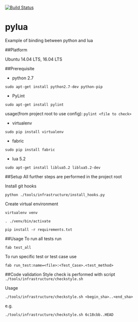 [![Build Status](https://travis-ci.org/malirod/pylua.svg?branch=master)](https://travis-ci.org/malirod/pylua)

# pylua
Example of binding between python and lua

##Platform

Ubuntu 14.04 LTS, 16.04 LTS

##Prerequisite
- python 2.7

`sudo apt-get install python2.7-dev python-pip`

- PyLint

`sudo apt-get install pylint`

usage(from project root to use config): `pylint <file to check>`


- virtualenv

`sudo pip install virtualenv`

- fabric

`sudo pip install fabric`

- lua 5.2

`sudo apt-get install liblua5.2 liblua5.2-dev`

##Setup
All further steps are performed in the project root

Install git hooks

`python ./tools/infrastructure/install_hooks.py`

Create virtual environment

`virtualenv venv`

`. ./venv/bin/activate`

`pip install -r requirements.txt`

##Usage
To run all tests run

`fab test_all`

To run specific test or test case use

`fab run_test:name=<file>:<Test_Case>.<test_method>`

##Code validation
Style check is performed with script `./tools/infrastructure/checkstyle.sh`

Usage

`./tools/infrastructure/checkstyle.sh <begin_sha>..<end_sha>`

e.g.

`./tools/infrastructure/checkstyle.sh 6c18cbb..HEAD`

